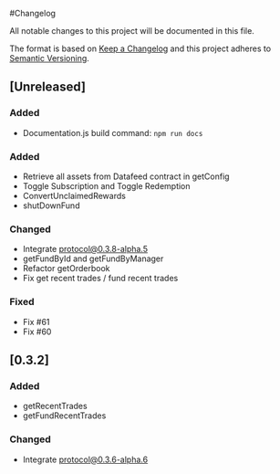 #Changelog

All notable changes to this project will be documented in this file.

The format is based on [Keep a Changelog](http://keepachangelog.com/en/1.0.0/)
and this project adheres to [Semantic Versioning](http://semver.org/spec/v2.0.0.html).


## [Unreleased]
### Added
- Documentation.js build command: `npm run docs`

### Added
- Retrieve all assets from Datafeed contract in getConfig
- Toggle Subscription and Toggle Redemption
- ConvertUnclaimedRewards
- shutDownFund

### Changed
- Integrate protocol@0.3.8-alpha.5
- getFundById and getFundByManager
- Refactor getOrderbook
- Fix get recent trades / fund recent trades 

### Fixed
- Fix #61
- Fix #60

## [0.3.2]

### Added
- getRecentTrades
- getFundRecentTrades

### Changed
- Integrate protocol@0.3.6-alpha.6
